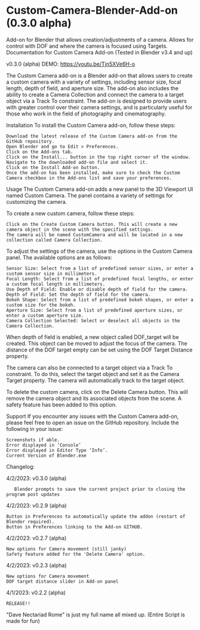# Custom-Camera-Blender-Add-on (0.3.0 alpha)
Add-on for Blender that allows creation/adjustments of a camera. Allows for control with DOF and where the camera is focused using Targets.
Documentation for Custom Camera Add-on
(Tested in Blender v3.4 and up)

v0.3.0 (alpha) DEMO: https://youtu.be/Tjn5XVe6H-o

The Custom Camera add-on is a Blender add-on that allows users to create a custom camera with a variety of settings, including sensor size, focal length, depth of field, and aperture size. The add-on also includes the ability to create a Camera Collection and connect the camera to a target object via a Track To constraint. The add-on is designed to provide users with greater control over their camera settings, and is particularly useful for those who work in the field of photography and cinematography.

Installation
To install the Custom Camera add-on, follow these steps:

    Download the latest release of the Custom Camera add-on from the GitHub repository.
    Open Blender and go to Edit > Preferences.
    Click on the Add-ons tab.
    Click on the Install... button in the top right corner of the window.
    Navigate to the downloaded add-on file and select it.
    Click on the Install Add-on button.
    Once the add-on has been installed, make sure to check the Custom Camera checkbox in the Add-ons list and save your preferences.

Usage
The Custom Camera add-on adds a new panel to the 3D Viewport UI named Custom Camera. The panel contains a variety of settings for customizing the camera.

To create a new custom camera, follow these steps:

    Click on the Create Custom Camera button. This will create a new camera object in the scene with the specified settings.
    The camera will be named CustomCamera and will be located in a new collection called Camera Collection.

To adjust the settings of the camera, use the options in the Custom Camera panel. The available options are as follows:

    Sensor Size: Select from a list of predefined sensor sizes, or enter a custom sensor size in millimeters.
    Focal Length: Select from a list of predefined focal lengths, or enter a custom focal length in millimeters.
    Use Depth of Field: Enable or disable depth of field for the camera.
    Depth of Field: Set the depth of field for the camera.
    Bokeh Shape: Select from a list of predefined bokeh shapes, or enter a custom size for the bokeh.
    Aperture Size: Select from a list of predefined aperture sizes, or enter a custom aperture size.
    Camera Collection Selected: Select or deselect all objects in the Camera Collection.

When depth of field is enabled, a new object called DOF_target will be created. This object can be moved to adjust the focus of the camera. The distance of the DOF target empty can be set using the DOF Target Distance property.

The camera can also be connected to a target object via a Track To constraint. To do this, select the target object and set it as the Camera Target property. The camera will automatically track to the target object.

To delete the custom camera, click on the Delete Camera button. This will remove the camera object and its associated objects from the scene. A safety feature has been added to this option.

Support
If you encounter any issues with the Custom Camera add-on, please feel free to open an issue on the GitHub repository. Include the following in your issue:

    Screenshots if able.
    Error displayed in ‘Console’
    Error displayed in Editor Type ‘Info’.
    Current Version of Blender.exe
    
   

Changelog:

4/2/2023: v0.3.0 (alpha)
    
       Blender prompts to save the current project prior to closing the program post updates

4/2/2023: v0.2.9 (alpha)
    
    Button in Preferences to automatically update the addon (restart of Blender required).
    Button in Preferences linking to the Add-on GITHUB.

4/2/2023: v0.2.7 (alpha)

    New options for Camera movement (still janky)
    Safety feature added for the 'Delete Camera' option.

4/2/2023: v0.2.3 (alpha)

    New options for Camera movement
    DOF target distance slider in Add-on panel

4/1/2023: v0.2.2 (alpha)

    RELEASE!!

"Dave Nectariad Rome" is just my full name all mixed up. (Entire Script is made for fun)
